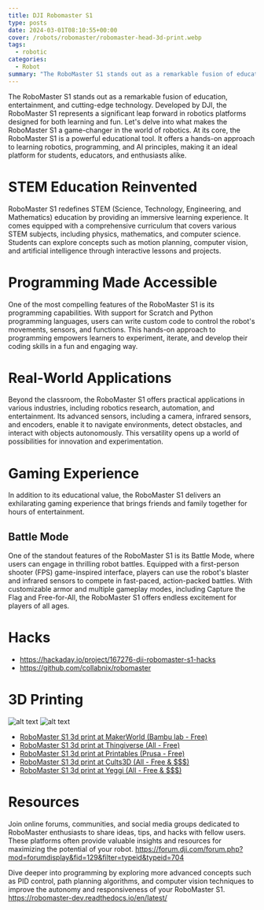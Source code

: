 ```yaml
---
title: DJI Robomaster S1
type: posts
date: 2024-03-01T08:10:55+00:00
cover: /robots/robomaster/robomaster-head-3d-print.webp
tags:
  - robotic
categories:
  - Robot
summary: "The RoboMaster S1 stands out as a remarkable fusion of education, entertainment, and cutting-edge technology. Developed by DJI, the RoboMaster S1 represents a significant leap forward in robotics platforms designed for both learning and fun. Let's delve into what makes the RoboMaster S1 a game-changer in the world of robotics."
---
```

The RoboMaster S1 stands out as a remarkable fusion of education, entertainment, and cutting-edge technology. Developed by DJI, the RoboMaster S1 represents a significant leap forward in robotics platforms designed for both learning and fun. Let's delve into what makes the RoboMaster S1 a game-changer in the world of robotics.
At its core, the RoboMaster S1 is a powerful educational tool. It offers a hands-on approach to learning robotics, programming, and AI principles, making it an ideal platform for students, educators, and enthusiasts alike.

# STEM Education Reinvented
RoboMaster S1 redefines STEM (Science, Technology, Engineering, and Mathematics) education by providing an immersive learning experience. It comes equipped with a comprehensive curriculum that covers various STEM subjects, including physics, mathematics, and computer science. Students can explore concepts such as motion planning, computer vision, and artificial intelligence through interactive lessons and projects.

# Programming Made Accessible
One of the most compelling features of the RoboMaster S1 is its programming capabilities. With support for Scratch and Python programming languages, users can write custom code to control the robot's movements, sensors, and functions. This hands-on approach to programming empowers learners to experiment, iterate, and develop their coding skills in a fun and engaging way.

# Real-World Applications
Beyond the classroom, the RoboMaster S1 offers practical applications in various industries, including robotics research, automation, and entertainment. Its advanced sensors, including a camera, infrared sensors, and encoders, enable it to navigate environments, detect obstacles, and interact with objects autonomously. This versatility opens up a world of possibilities for innovation and experimentation.

# Gaming Experience
In addition to its educational value, the RoboMaster S1 delivers an exhilarating gaming experience that brings friends and family together for hours of entertainment.

## Battle Mode
One of the standout features of the RoboMaster S1 is its Battle Mode, where users can engage in thrilling robot battles. Equipped with a first-person shooter (FPS) game-inspired interface, players can use the robot's blaster and infrared sensors to compete in fast-paced, action-packed battles. With customizable armor and multiple gameplay modes, including Capture the Flag and Free-for-All, the RoboMaster S1 offers endless excitement for players of all ages.

# Hacks
* https://hackaday.io/project/167276-dji-robomaster-s1-hacks
* https://github.com/collabnix/robomaster

# 3D Printing
![alt text](/robots/robomaster/robomaster-front-bumper-3d-print.webp)
![alt text](/robots/robomaster/robomaster-rear-bumper-3d-print.webp)

* [RoboMaster S1 3d print at MakerWorld (Bambu lab - Free)](https://makerworld.com/en/models/search?keyword=RoboMaster)
* [RoboMaster S1 3d print at Thingiverse (All - Free)](https://www.thingiverse.com/search?q=RoboMaster)
* [RoboMaster S1 3d print at Printables (Prusa - Free)](https://www.printables.com/search/models?q=RoboMaster)
* [RoboMaster S1 3d print at Cults3D (All - Free & $$$)](https://cults3d.com/en/search?q=RoboMaster)
* [RoboMaster S1 3d print at Yeggi (All - Free & $$$)](https://www.yeggi.com/q/RoboMaster/)

# Resources
Join online forums, communities, and social media groups dedicated to RoboMaster enthusiasts to share ideas, tips, and hacks with fellow users. These platforms often provide valuable insights and resources for maximizing the potential of your robot.
https://forum.dji.com/forum.php?mod=forumdisplay&fid=129&filter=typeid&typeid=704

Dive deeper into programming by exploring more advanced concepts such as PID control, path planning algorithms, and computer vision techniques to improve the autonomy and responsiveness of your RoboMaster S1.
https://robomaster-dev.readthedocs.io/en/latest/
